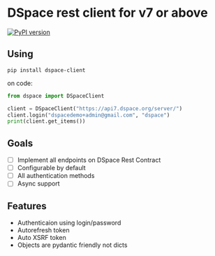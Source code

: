 DSpace rest client for v7 or above
=====================================
[![PyPI version](https://badge.fury.io/py/dspace-client.svg)](https://badge.fury.io/py/dspace-client)
## Using
```
pip install dspace-client
```
on code:
```python
from dspace import DSpaceClient

client = DSpaceClient("https://api7.dspace.org/server/")
client.login("dspacedemo+admin@gmail.com", "dspace")
print(client.get_items())
```

## Goals
- [ ] Implement all endpoints on DSpace Rest Contract
- [ ] Configurable by default
- [ ] All authentication methods
- [ ] Async support

## Features
- Authenticaion using login/password
- Autorefresh token
- Auto XSRF token
- Objects are pydantic friendly not dicts
